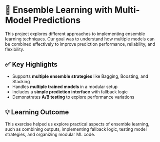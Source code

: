 # 🧠 Ensemble Learning with Multi-Model Predictions

This project explores different approaches to implementing ensemble learning techniques. Our goal was to understand how multiple models can be combined effectively to improve prediction performance, reliability, and flexibility.


## ✅ Key Highlights

- Supports **multiple ensemble strategies** like Bagging, Boosting, and Stacking  
- Handles **multiple trained models** in a modular setup  
- Includes a **simple prediction interface** with fallback logic  
- Demonstrates **A/B testing** to explore performance variations  


## 💡 Learning Outcome

This exercise helped us explore practical aspects of ensemble learning, such as combining outputs, implementing fallback logic, testing model strategies, and organizing modular ML code.

